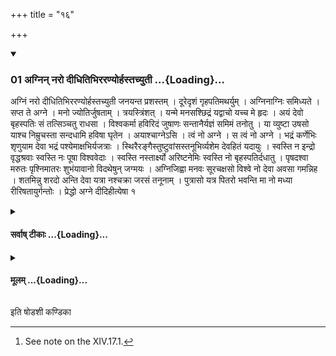+++
title = "१६"

+++

<div class="js_include" includetitle="true" newlevelforh1="3" unfilled url="/vedAH_yajuH/taittirIyam/sUtram/ApastambaH/shrautam/vishvAsa-prastutiH/14/16/01_agnin_naro_dIdhitibhiraraNyorhastachyutI.md">
<details open><summary><h3>01 अग्निन् नरो दीधितिभिररण्योर्हस्तच्युती ...{Loading}...</h3></summary>

अग्निं नरो दीधितिभिररण्योर्हस्तच्युती जनयन्त प्रशस्तम् । दूरेदृशं गृहपतिमथर्युम् । अग्निनाग्निः समिध्यते । सप्त ते अग्ने । मनो ज्योतिर्जुषताम् । त्रयस्त्रिंशत् । यन्मे मनसश्छिद्रं यद्वाचो यच्च मे हृदः । अयं देवो बृहस्पतिः सं तत्सिञ्चतु राधसा । विश्वकर्मा हविरिदं जुषाणः सन्तानैर्यज्ञं समिमं तनोतु । या व्युष्टा उषसो याश्च निम्रुचस्ता सन्दधामि हविषा घृतेन । अयाश्चाग्नेऽसि । त्वं नो अग्ने । स त्वं नो अग्ने । भद्रं कर्णेभिः शृणुयाम देवा भद्रं पश्येमाक्षभिर्यजत्राः । स्थिरैरङ्गैस्तुष्टुवांसस्तनूभिर्व्यशेम देवहितं यदायुः । स्वस्ति न इन्द्रो वृद्धश्रवाः स्वस्ति नः पूषा विश्ववेदाः । स्वस्ति नस्तार्क्ष्यो अरिष्टनेमिः स्वस्ति नो बृहस्पतिर्दधातु । पृषदश्वा मरुतः पृश्निमातरः शुभंयावानो विदथेषुन् जग्मयः । अग्निजिह्वा मनवः सूरचक्षसो विश्वे नो देवा अवसा गमन्निह । शतमिन्नु शरदो अन्ति देवा यत्रा नश्चक्रा जरसं तनूनाम् । पुत्रासो यत्र पितरो भवन्ति मा नो मध्या रीरिषतायुर्गन्तोः । प्रेद्धो अग्ने दीदिहीत्येषा १
</details>
</div>
<div class="js_include collapsed" newlevelforh1="4" title="सर्वाष् टीकाः" unfilled url="/vedAH_yajuH/taittirIyam/sUtram/ApastambaH/shrautam/sarvASh_TIkAH/14/16/01_agnin_naro_dIdhitibhiraraNyorhastachyutI.md">
<details><summary><h4>सर्वाष् टीकाः ...{Loading}...</h4></summary>
<details><summary>थिते</summary>

1. With 1. agniṁ naro dīdhitibhiḥ..., 2. agnināgniḥ samidhyate..., 3. sapta te agne..., 4. mano jyotirjuṣatām..., 5. trayastriṁśat..., 6. yanme manasaśchidram..., 7. viśvakarmā haviridaṁ juṣāṇaḥ...., 8. ayāścāgne'si..., 9. tvaṁ no agne... 10. sa tvaṁ no agne..., 11. bhadraṁ karṇebhiḥ.... 12. svasti na indro vr̥ddhaśravāḥ..., 13. pr̥ṣadaśvā marutaḥ..., 14. śataminnu śarado anti devāḥ..., 15. preddho agne dīdihi... this one.[^1]  

[^1]: See note on the XIV.17.1.  
</details>
</details>
</div>
<div class="js_include collapsed" newlevelforh1="4" title="मूलम्" unfilled url="/vedAH_yajuH/taittirIyam/sUtram/ApastambaH/shrautam/mUlam/14/16/01_agnin_naro_dIdhitibhiraraNyorhastachyutI.md">
<details><summary><h4>मूलम् ...{Loading}...</h4></summary>

अग्निं नरो दीधितिभिररण्योर्हस्तच्युती जनयन्त प्रशस्तम् । दूरेदृशं गृहपतिमथर्युम् । अग्निनाग्निः समिध्यते । सप्त ते अग्ने । मनो ज्योतिर्जुषताम् । त्रयस्त्रिंशत् । यन्मे मनसश्छिद्रं यद्वाचो यच्च मे हृदः । अयं देवो बृहस्पतिः सं तत्सिञ्चतु राधसा । विश्वकर्मा हविरिदं जुषाणः सन्तानैर्यज्ञं समिमं तनोतु । या व्युष्टा उषसो याश्च निम्रुचस्ता सन्दधामि हविषा घृतेन । अयाश्चाग्नेऽसि । त्वं नो अग्ने । स त्वं नो अग्ने । भद्रं कर्णेभिः शृणुयाम देवा भद्रं पश्येमाक्षभिर्यजत्राः । स्थिरैरङ्गैस्तुष्टुवांसस्तनूभिर्व्यशेम देवहितं यदायुः । स्वस्ति न इन्द्रो वृद्धश्रवाः स्वस्ति नः पूषा विश्ववेदाः । स्वस्ति नस्तार्क्ष्यो अरिष्टनेमिः स्वस्ति नो बृहस्पतिर्दधातु । पृषदश्वा मरुतः पृश्निमातरः शुभंयावानो विदथेषुन् जग्मयः । अग्निजिह्वा मनवः सूरचक्षसो विश्वे नो देवा अवसा गमन्निह । शतमिन्नु शरदो अन्ति देवा यत्रा नश्चक्रा जरसं तनूनाम् । पुत्रासो यत्र पितरो भवन्ति मा नो मध्या रीरिषतायुर्गन्तोः । प्रेद्धो अग्ने दीदिहीत्येषा १
</details>
</div>

  
इति षोडशी कण्डिका 
